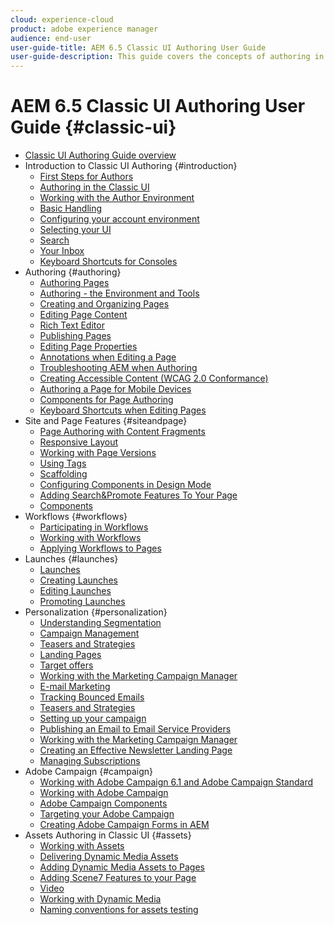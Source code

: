 ```yaml
---
cloud: experience-cloud
product: adobe experience manager
audience: end-user
user-guide-title: AEM 6.5 Classic UI Authoring User Guide
user-guide-description: This guide covers the concepts of authoring in AEM in the classic user interface.
---
```


# AEM 6.5 Classic UI Authoring User Guide {#classic-ui}

+ [Classic UI Authoring Guide overview](home.md)
+ Introduction to Classic UI Authoring {#introduction}
    + [First Steps for Authors](classic-page-author-first-steps.md)
    + [Authoring in the Classic UI](classicui.md)
    + [Working with the Author Environment](author-env.md)
    + [Basic Handling](author-env-basic-handling.md)
    + [Configuring your account environment](author-env-user-props.md)
    + [Selecting your UI](author-env-select-ui.md)
    + [Search](author-env-search.md)
    + [Your Inbox](author-env-inbox.md)
    + [Keyboard Shortcuts for Consoles](author-env-keyboard-shortcuts.md)
+ Authoring {#authoring}
    + [Authoring Pages](classic-page-author.md)
    + [Authoring - the Environment and Tools](classic-page-author-env-tools.md)
    + [Creating and Organizing Pages](classic-page-author-manage-pages.md)
    + [Editing Page Content](classic-page-author-edit-content.md)
    + [Rich Text Editor](classic-page-author-rich-text-editor.md)
    + [Publishing Pages](classic-page-author-publish-pages.md)
    + [Editing Page Properties](classic-page-author-edit-page-properties.md)
    + [Annotations when Editing a Page](classic-page-author-annotations.md)
    + [Troubleshooting AEM when Authoring](classic-page-author-troubleshooting.md)
    + [Creating Accessible Content (WCAG 2.0 Conformance)](classic-page-author-accessible-content.md)
    + [Authoring a Page for Mobile Devices](classic-feature-mobile.md)
    + [Components for Page Authoring](classic-page-author-edit-mode.md)
    + [Keyboard Shortcuts when Editing Pages](classic-page-author-keyboard-shortcuts.md)
+ Site and Page Features {#siteandpage}
    + [Page Authoring with Content Fragments](classic-page-author-content-fragments.md)
    + [Responsive Layout](classic-page-author-responsive-layout.md)
    + [Working with Page Versions](classic-page-author-work-with-versions.md)
    + [Using Tags](classic-feature-tags.md)
    + [Scaffolding](classic-feature-scaffolding.md)
    + [Configuring Components in Design Mode](classic-page-author-design-mode.md)
    + [Adding Search&Promote Features To Your Page](classic-feature-search-promote.md)
    + [Components](classic-page-author-default-components.md)
+ Workflows {#workflows}
    + [Participating in Workflows](classic-workflows-participating.md)
    + [Working with Workflows](classic-workflows.md)
    + [Applying Workflows to Pages](classic-workflows-applying.md)
+ Launches {#launches}
    + [Launches](classic-launches.md)
    + [Creating Launches](classic-launches-creating.md)
    + [Editing Launches](classic-launches-editing.md)
    + [Promoting Launches](classic-launches-promoting.md)
+ Personalization {#personalization}
    + [Understanding Segmentation](classic-personalization-campaigns-segmentation.md)
    + [Campaign Management](classic-personalization-campaigns.md)
    + [Teasers and Strategies](classic-personalization-campaigns-teasers-strategy.md)
    + [Landing Pages](classic-personalization-campaigns-landingpage.md)
    + [Target offers](classic-personalization-campaigns-target-offers.md)
    + [Working with the Marketing Campaign Manager](classic-personalization-campaigns-mktg-manager.md)
    + [E-mail Marketing](classic-personalization-campaigns-email.md)
    + [Tracking Bounced Emails](classic-personalization-campaigns-email-tracking-bounces.md)
    + [Teasers and Strategies](classic-personalization-campaigns-teasers-strategy.md)
    + [Setting up your campaign](classic-personalization-campaigns-setting-up-your.md)
    + [Publishing an Email to Email Service Providers](classic-personalization-campaigns-email-newsletters.md)
    + [Working with the Marketing Campaign Manager](classic-personalization-campaigns-mktg-manager.md)
    + [Creating an Effective Newsletter Landing Page](classic-personalization-campaigns-email-landingpage.md)
    + [Managing Subscriptions](classic-personalization-campaigns-email-subscriptions.md)
+ Adobe Campaign {#campaign}
    + [Working with Adobe Campaign 6.1 and Adobe Campaign Standard](classic-personalization-ac-campaign.md)
    + [Working with Adobe Campaign](classic-personalization-ac.md)
    + [Adobe Campaign Components](classic-personalization-ac-components.md)
    + [Targeting your Adobe Campaign](classic-personalization-ac-target.md)
    + [Creating Adobe Campaign Forms in AEM](classic-personalization-ac-forms.md)
+ Assets Authoring in Classic UI {#assets}
    + [Working with Assets](classicui-assets.md)
    + [Delivering Dynamic Media Assets](dynamic-media-assets-delivering.md)
    + [Adding Dynamic Media Assets to Pages](dynamic-media-assets-adding-to-page.md)
    + [Adding Scene7 Features to your Page](manage-assets-classic-s7.md)
    + [Video](manage-assets-classic-s7-video.md)
    + [Working with Dynamic Media](dynamic-media-assets.md)
    + [Naming conventions for assets testing](asset-naming-conventions.md)

